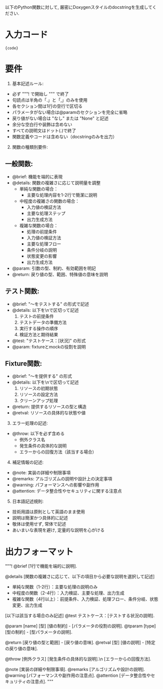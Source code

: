 以下のPython関数に対して, 厳密にDoxygenスタイルのdocstringを生成してください.

# 入力コード
```
{code}
```

# 要件

1. 基本記述ルール:
- 必ず """! で開始し """ で終了
- 句読点は半角の「.」と「,」のみを使用
- 各セクション間は1行の空行で区切る
- パラメータがない場合は@paramのセクションを完全に省略
- 戻り値がない場合は "なし" または "None" と記述
- 余分な空白行や装飾は含めない
- すべての説明文はドット(.)で終了
- 関数定義やコードは含めない（docstringのみを出力）

2. 関数の種類別要件:

## 一般関数:
- @brief: 機能を端的に表現
- @details: 関数の複雑さに応じて説明量を調整
    - 単純な関数の場合：
        - 主要な処理内容を1-2行で簡潔に説明
    - 中程度の複雑さの関数の場合：
        - 入力値の検証方法
        - 主要な処理ステップ
        - 出力生成方法
    - 複雑な関数の場合：
        - 処理の前提条件
        - 入力値の検証方法
        - 主要な処理フロー
        - 条件分岐の説明
        - 状態変更の影響
        - 出力生成方法
- @param: 引数の型、制約、有効範囲を明記
- @return: 戻り値の型、範囲、特殊値の意味を説明

## テスト関数:
- @brief: "〜をテストする" の形式で記述
- @details: 以下を\nで区切って記述
    1. テストの前提条件
    2. テストデータの準備方法
    3. 実行する操作の順序
    4. 検証方法と期待結果
- @test: "テストケース：[状況]" の形式
- @param: fixtureとmockの役割を説明

## Fixture関数:
- @brief: "〜を提供する" の形式
- @details: 以下を\nで区切って記述
    1. リソースの初期状態
    2. リソースの設定方法
    3. クリーンアップ処理
- @return: 提供するリソースの型と構造
- @retval: リソースの具体的な状態や値

3. エラー処理の記述:
- @throw: 以下を必ず含める
    - 例外クラス名
    - 発生条件の具体的な説明
    - エラーからの回復方法（該当する場合）

4. 補足情報の記述:
- @note: 実装の詳細や制限事項
- @remarks: アルゴリズムの説明や設計上の決定事項
- @warning: パフォーマンスへの影響や副作用
- @attention: データ整合性やセキュリティに関する注意点

5. 日本語記述規則:
- 技術用語は原則として英語のまま使用
- 説明は簡潔かつ具体的に記述
- 敬体は使用せず, 常体で記述
- あいまいな表現を避け, 定量的な説明を心がける

# 出力フォーマット

"""!
@brief [1行で機能を端的に説明].

@details
[関数の複雑さに応じて、以下の項目から必要な説明を選択して記述]
- 単純な関数（1-2行）：主要な処理の説明のみ
- 中程度の関数（2-4行）：入力検証、主要な処理、出力生成
- 複雑な関数（4行以上）：前提条件、入力検証、処理フロー、条件分岐、状態変更、出力生成

[以下は該当する場合のみ記述]
@test テストケース：[テストする状況の説明].

@param [name] [型] [値の制約] - [パラメータの役割の説明].
@tparam [type] [型の制約] - [型パラメータの説明].

@return [戻り値の型と範囲] - [戻り値の意味].
@retval [型] [値の説明] - [特定の戻り値の意味].

@throw [例外クラス] [発生条件の具体的な説明].\n
                  [エラーからの回復方法].

@note [実装の詳細や制限事項].
@remarks [アルゴリズムや設計の説明].
@warning [パフォーマンスや副作用の注意点].
@attention [データ整合性やセキュリティの注意点].
"""
